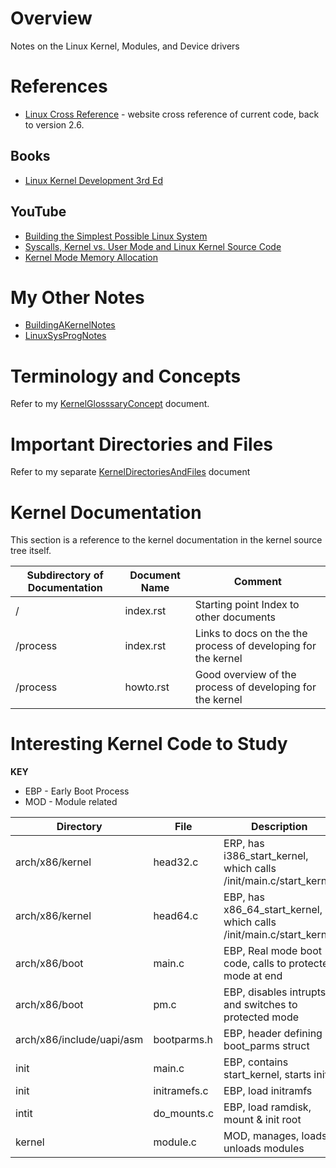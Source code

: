 # Overview

Notes on the Linux Kernel, Modules, and Device drivers

# References

* [Linux Cross Reference](http://elixir.free-electrons.com/linux/latest/source) - website cross reference of current code, back to version 2.6.

## Books

* [Linux Kernel Development 3rd Ed](https://www.amazon.com/Linux-Kernel-Development-Robert-Love/dp/0672329468/ref=cm_cr_arp_d_product_top?ie=UTF8)

## YouTube

* [Building the Simplest Possible Linux System](https://www.youtube.com/watch?v=Sk9TatW9ino&t=6330s)
* [Syscalls, Kernel vs. User Mode and Linux Kernel Source Code](https://www.youtube.com/watch?v=fLS99zJDHOc)
* [Kernel Mode Memory Allocation](https://www.youtube.com/watch?v=1Y3Ot5xFZDA&list=PL2TXDotVKyDBEfWSKcePqRRCp9EehqDGF)

# My Other Notes

* [BuildingAKernelNotes](https://github.com/GitLeeRepo/LinuxKernelNotes/blob/master/BuildingAKernelNotes.md#overview)
* [LinuxSysProgNotes](https://github.com/GitLeeRepo/LinuxSysProgNotes/blob/master/LinuxSysProgNotes.md#overview)

# Terminology and Concepts

Refer to my [KernelGlosssaryConcept](https://github.com/GitLeeRepo/LinuxKernelNotes/blob/master/KernelGlosssaryConcepts.md#overview) document.

# Important Directories and Files

Refer to my separate [KernelDirectoriesAndFiles](https://github.com/GitLeeRepo/LinuxKernelNotes/blob/master/KernelDirectoriesAndFiles.md#overview) document

# Kernel Documentation

This section is a reference to the kernel documentation in the kernel source tree itself.


Subdirectory of Documentation | Document Name     | Comment
------------------------------|-------------------|----------------------------------------------------------------
/                             | index.rst         | Starting point Index to other documents
/process                      | index.rst         | Links to docs on the the process of developing for the kernel
/process                      | howto.rst         | Good overview of the process of developing for the kernel

# Interesting Kernel Code to Study

**KEY**
* EBP - Early Boot Process
* MOD - Module related

Directory                     | File              | Description 
------------------------------|-------------------|------------------------------------------------------------------------
arch/x86/kernel               | head32.c          | ERP, has i386_start_kernel, which calls /init/main.c/start_kernel
arch/x86/kernel               | head64.c          | EBP, has x86_64_start_kernel, which calls /init/main.c/start_kernel
arch/x86/boot                 | main.c            | EBP, Real mode boot code, calls to protected mode at end
arch/x86/boot                 | pm.c              | EBP, disables intrupts and switches to protected mode
arch/x86/include/uapi/asm     | bootparms.h       | EBP, header defining boot_parms struct
init                          | main.c            | EBP, contains start_kernel, starts init
init                          | initramefs.c      | EBP, load initramfs
intit                         | do_mounts.c       | EBP, load ramdisk, mount & init root 
kernel                        | module.c          | MOD, manages, loads, unloads modules

